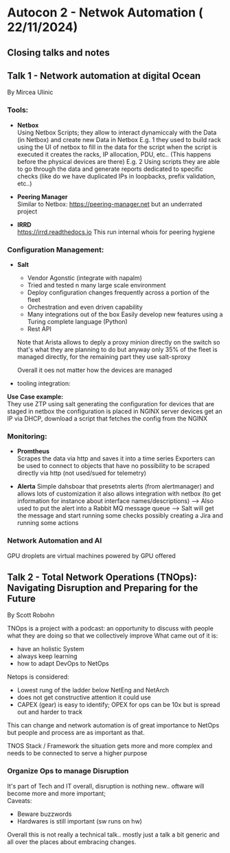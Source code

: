 # Autocon 2 - Netwok Automation ( 22/11/2024)

## Closing talks and notes

## Talk 1 - Network automation at digital Ocean
By Mircea Ulinic

### Tools:
- **Netbox**  
  Using Netbox Scripts; they allow to interact dynamiccaly with the Data (in Netbox) 
  and create new Data in Netbox
  E.g. 1 
  they used to build rack using the UI of netbox to fill in the data for the script
  when the script is executed it creates the racks, IP allocation, PDU, etc..
  (This happens before the physical devices are there)
  E.g. 2
  Using scripts they are able to go through the data and generate reports dedicated to specific checks
  (like do we have duplicated IPs in loopbacks, prefix validation, etc..)

- **Peering Manager**  
  Similar to Netbox: https://peering-manager.net
  but an underrated project

- **IRRD**  
  https://irrd.readthedocs.io
  This run internal whois for peering hygiene

### Configuration Management:
- **Salt**  
  - Vendor Agonstic (integrate with napalm)
  - Tried and tested n many large scale environment
  - Deploy configuration changes frequently across a portion of the fleet
  - Orchestration and even driven capability
  - Many integrations out of the box
    Easily develop new features using a Turing complete language (Python)
  - Rest API

  <Salt design picture>

  Note that Arista allows to deply a proxy minion directly on the switch so that's what they are planning to do
  but anyway only 35% of the fleet is managed directly, for the remaining part they use salt-sproxy

  Overall it oes not matter how the devices are managed

- tooling integration:
  <picture>

**Use Case example:**  
They use ZTP using salt generating the configuration for devices that are staged in netbox
the configuration is placed in NGINX server
devices get an IP via DHCP, download a script that fetches the config from the NGINX


### Monitoring:
- **Promtheus**  
  Scrapes the data via http and saves it into a time series
  Exporters can be used to connect to objects that have no possibility to be scraped directly via http
  (not used/sued for telemetry)

- **Alerta**
  Simple dahsboar that presetnts alerts (from alertmanager) and allows lots of customization
  it also allows integration with netbox (to get information for instance about interface names/descriptions)
  --> Also used to put the alert into a Rabbit MQ message queue
  --> Salt will get the message and start running some checks possibly creating a Jira and running some actions

### Network Automation and AI

GPU droplets are virtual machines powered by GPU offered


## Talk 2 - Total Network Operations (TNOps): Navigating Disruption and Preparing for the Future
By Scott Robohn

TNOps is a project with a podcast: an opportunity to discuss with people what they are doing so that we collectively
improve
What came out of it is:
- have an holistic System
- always keep learning
- how to adapt DevOps to NetOps

Netops is considered:
- Lowest rung of the ladder below NetEng and NetArch
- does not get constructive attention it could use
- CAPEX (gear) is easy to identify; OPEX for ops can be 10x but is spread out and harder to track

This can change and network automation is of great importance to NetOps but people and process are as important as that.

TNOS Stack / Framework 
<picture>
the situation gets more and more complex and needs to be connected to serve a higher purpose

### Organize Ops to manage Disruption
It's part of Tech and IT overall, disruption is nothing new..
oftware will become more and more important;  
Caveats:
- Beware buzzwords
- Hardwares is still important (sw runs on hw)

Overall this is not really a technical talk.. mostly just a talk a bit generic and all over the places about embracing changes.

